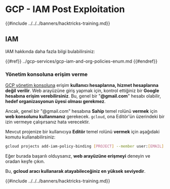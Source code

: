 # GCP - IAM Post Exploitation

{{#include ../../../banners/hacktricks-training.md}}

## IAM <a href="#service-account-impersonation" id="service-account-impersonation"></a>

IAM hakkında daha fazla bilgi bulabilirsiniz:

{{#ref}}
../gcp-services/gcp-iam-and-org-policies-enum.md
{{#endref}}

### Yönetim konsoluna erişim verme <a href="#granting-access-to-management-console" id="granting-access-to-management-console"></a>

[GCP yönetim konsoluna](https://console.cloud.google.com) erişim **kullanıcı hesaplarına, hizmet hesaplarına değil** **verilir**. Web arayüzüne giriş yapmak için, kontrol ettiğiniz bir **Google hesabına erişim verebilirsiniz**. Bu, genel bir "**@gmail.com**" hesabı olabilir, **hedef organizasyonun üyesi olması gerekmez**.

Ancak, genel bir "@gmail.com" hesabına **Sahip** temel rolünü **vermek** için **web konsolunu kullanmanız** gerekecek. `gcloud`, ona Editör'ün üzerindeki bir izin vermeye çalışırsanız hata verecektir.

Mevcut projenize bir kullanıcıya **Editör** temel rolünü **vermek** için aşağıdaki komutu kullanabilirsiniz:
```bash
gcloud projects add-iam-policy-binding [PROJECT] --member user:[EMAIL] --role roles/editor
```
Eğer burada başarılı olduysanız, **web arayüzüne erişmeyi** deneyin ve oradan keşfe çıkın.

Bu, **gcloud aracı kullanarak atayabileceğiniz en yüksek seviyedir**.

{{#include ../../../banners/hacktricks-training.md}}
